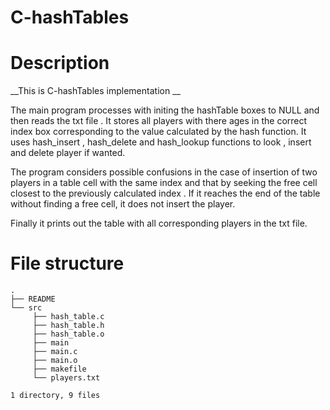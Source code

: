 # C-hashTables
# Description

   __This is C-hashTables implementation __ 

The main program processes with initing the hashTable boxes to NULL and then  reads the txt file .
It stores all players with there ages in the correct index box corresponding to the value calculated by the hash function.
It uses hash_insert , hash_delete and hash_lookup functions to look , insert and delete player if wanted.

The program considers possible confusions in the case of insertion of two players in a table cell with the same index and that by seeking the free cell closest to 
the previously calculated  index .
If it reaches the end of the table without finding a free cell, it does not insert the player.


Finally it prints out the table with all corresponding players in the txt file.

# File structure

    .
    ├── README
    └── src
         ├── hash_table.c
         ├── hash_table.h
         ├── hash_table.o
         ├── main
         ├── main.c
         ├── main.o
         ├── makefile
         └── players.txt

    1 directory, 9 files

